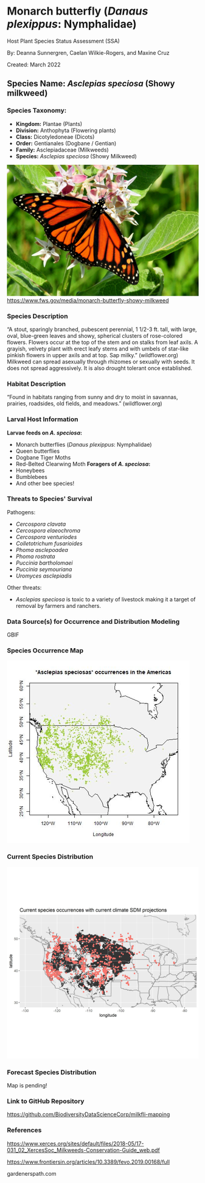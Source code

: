 # Monarch butterfly (*Danaus plexippus*: Nymphalidae)
Host Plant Species Status Assessment (SSA) 

By: Deanna Sunnergren, Caelan Wilkie-Rogers, and Maxine Cruz

Created: March 2022

## Species Name: *Asclepias speciosa* (Showy milkweed)

### Species Taxonomy:
+ **Kingdom:** Plantae (Plants) 
+ **Division:** Anthophyta (Flowering plants)
+ **Class:** Dicotyledoneae (Dicots)
+ **Order:** Gentianales (Dogbane / Gentian)
+ **Family:** Asclepiadaceae (Milkweeds)
+ **Species:** *Asclepias speciosa* (Showy Milkweed) 

![alt text](https://github.com/BiodiversityDataScienceCorp/milkfli-mapping/blob/main/Outputs/monarch_on_showy.jpg?raw=true)
https://www.fws.gov/media/monarch-butterfly-showy-milkweed

### Species Description 
“A stout, sparingly branched, pubescent perennial, 1 1/2-3 ft. tall, with large, oval, blue-green leaves and showy, spherical clusters of rose-colored flowers. Flowers occur at the top of the stem and on stalks from leaf axils. A grayish, velvety plant with erect leafy stems and with umbels of star-like pinkish flowers in upper axils and at top. Sap milky.” (wildflower.org) Milkweed can spread asexually through rhizomes or sexually with seeds. It does not spread aggressively. It is also drought tolerant once established. 

### Habitat Description
“Found in habitats ranging from sunny and dry to moist in savannas, prairies, roadsides, old fields, and meadows.” (wildflower.org) 

### Larval Host Information
**Larvae feeds on *A. speciosa*:**
+ Monarch butterflies (*Danaus plexippus*: Nymphalidae)
+ Queen butterflies
+ Dogbane Tiger Moths
+ Red-Belted Clearwing Moth
**Foragers of *A. speciosa*:**
+ Honeybees
+ Bumblebees
+ And other bee species! 


### Threats to Species' Survival
Pathogens:
+ *Cercospora clavata*
+ *Cercospora elaeochroma*
+ *Cercospora venturiodes*
+ *Colletotrichum fusarioides*
+ *Phoma asclepoadea*
+ *Phoma rostrata*
+ *Puccinia bartholomaei*
+ *Puccinia seymouriana*
+ *Uromyces asclepiadis*

Other threats:
+ *Asclepias speciosa* is toxic to a variety of livestock making it a target of removal by farmers and ranchers.


### Data Source(s) for Occurrence and Distribution Modeling
GBIF

### Species Occurrence Map

![alt text](https://github.com/BiodiversityDataScienceCorp/milkfli-mapping/blob/main/Outputs/showy_milkweed_occurrence_map.jpg?raw=true)


### Current Species Distribution

![alt text](https://github.com/BiodiversityDataScienceCorp/milkfli-mapping/blob/main/Outputs/A_speciosa_single_current_sdm_19_20.jpg)


### Forecast Species Distribution

Map is pending!


### Link to GitHub Repository

https://github.com/BiodiversityDataScienceCorp/milkfli-mapping


### References
https://www.xerces.org/sites/default/files/2018-05/17-031_02_XercesSoc_Milkweeds-Conservation-Guide_web.pdf

https://www.frontiersin.org/articles/10.3389/fevo.2019.00168/full

gardenerspath.com